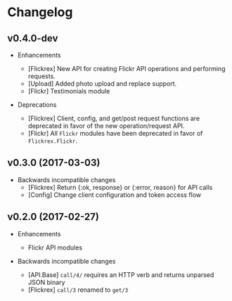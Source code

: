 # Changelog

## v0.4.0-dev

* Enhancements
  * [Flickrex] New API for creating Flickr API operations and performing requests.
  * [Upload] Added photo upload and replace support.
  * [Flickr] Testimonials module

* Deprecations
  * [Flickrex] Client, config, and get/post request functions are deprecated in
    favor of the new operation/request API.
  * [Flickr] All `Flickr` modules have been deprecated in favor of `Flickrex.Flickr`.

## v0.3.0 (2017-03-03)

* Backwards incompatible changes
  * [Flickrex] Return {:ok, response} or {:error, reason} for API calls
  * [Config] Change client configuration and token access flow

## v0.2.0 (2017-02-27)

* Enhancements
  * Flickr API modules

* Backwards incompatible changes
  * [API.Base] `call/4/` requires an HTTP verb and returns unparsed JSON binary
  * [Flickrex] `call/3` renamed to `get/3`
